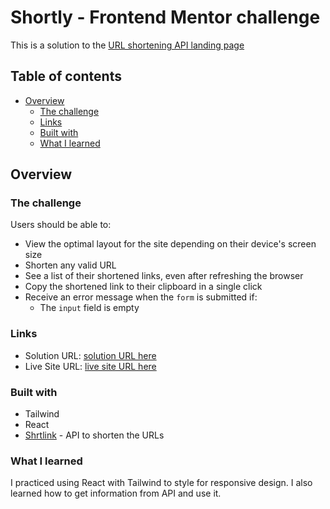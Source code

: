 # Shortly - Frontend Mentor challenge
This is a solution to the [URL shortening API landing page](https://www.frontendmentor.io/challenges/url-shortening-api-landing-page-2ce3ob-G)


## Table of contents
- [Overview](#overview)
  - [The challenge](#the-challenge)
  - [Links](#links)
  - [Built with](#built-with)
  - [What I learned](#what-i-learned)
 ## Overview
 ### The challenge
 Users should be able to:

- View the optimal layout for the site depending on their device's screen size
- Shorten any valid URL
- See a list of their shortened links, even after refreshing the browser
- Copy the shortened link to their clipboard in a single click
- Receive an error message when the `form` is submitted if:
  - The `input` field is empty

 ### Links
- Solution URL: [solution URL here](https://github.com/dawser123/URL-Shortly)
- Live Site URL: [live site URL here](https://url-shortly-xi.vercel.app/)
 ### Built with
- Tailwind
- React
- [Shrtlink](https://www.shrtlnk.dev/) -  API to shorten the URLs
 ### What I learned

I practiced using React with Tailwind to style for responsive design. I also learned how to get information from API and use it.
